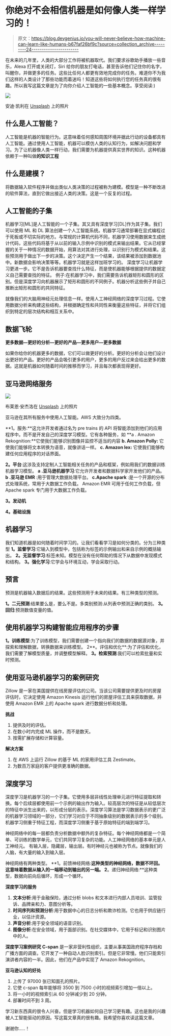 # 你绝对不会相信机器是如何像人类一样学习的！

> 原文：<https://blog.devgenius.io/you-will-never-believe-how-machine-can-learn-like-humans-b67faf26bf9c?source=collection_archive---------24----------------------->

在未来的几年里，人类的大部分工作将被机器取代。我们要求谷歌助手播放一些音乐，Alexa 打开或关闭灯，Siri 给你的朋友打电话，甚至告诉他们记住你的名字，叫醒你，并做更多的任务。这些比任何人都更有效地完成你的任务。难道你不为我们这样的人类设计了那些功能而着迷吗！知道这些将如何执行您的任务真的很有趣。所以我写这篇文章是为了向你介绍人工智能的一些基本概念。享受阅读:)

![](img/6d15ac4746489d479e4a170043c88584.png)

安迪·凯利在 [Unsplash](https://unsplash.com?utm_source=medium&utm_medium=referral) 上的照片

## 什么是人工智能？

人工智能是机器的智能行为。这意味着任何感知周围环境并据此行动的设备都具有人工智能。通过使用人工智能，机器可以模仿人类的认知行为，如解决问题和学习。为了让机器像人类一样行动，我们需要为机器提供真实世界的知识。这种机器依赖于一种叫做**的知识工程**

## 什么是建模？

将数据输入软件程序并做出类似人类决策的过程被称为建模。模型是一种不断改进的软件算法，直到它做出接近人类的决策。这是一个反复的过程。

## 人工智能的子集

机器学习[ML]是人工智能的一个子集。其又具有深度学习[DL]作为其子集。我们可以使用 ML 和 DL 算法创建一个人工智能系统。机器学习通常部署在显式编程过于死板或不切实际的地方。与常规的计算机代码不同，机器学习使用数据来生成统计代码，这些代码将基于从以前的输入示例中识别的模式来输出结果。它从已经掌握的关于一种情况的数据开始，用算法对其进行处理，以识别行为模式和结果。这些预测用于做出下一步的决策。这个决定产生一个结果，该结果被添加到数据池中。新数据会影响决策等等。机器学习就是这样加班学习的。
深度学习让机器学习更进一步。它不是告诉机器要查找什么特征，而是使机器能够根据提供的数据定义自己需要查找的特征。
例子:在机器学习中，我们需要告诉机器矩形和圆形的区别。但是深度学习向机器展示了矩形和圆形的不同例子。机器分析这些例子并自己推断出矩形和圆形的共同特征。

就像我们的大脑用神经元处理信息一样。使用人工神经网络的深度学习过程。它使用数据分析来构建这些结构，并根据确定性和共同性来衡量这些特征，并将它们组织到特定的层次结构和相互关系中。

## 数据飞轮

**更多数据—更好的分析—更好的产品—更多用户—更多数据**

如果你给你的机器更多的数据，它们可以做更好的分析。更好的分析会让他们设计出更好的产品。更好的产品会吸引更多的用户，更多的用户反过来会给出更多的数据。这就是机器如何随着时间的推移而学习，并且每次都表现得更好。

## 亚马逊网络服务

![](img/378bd866855e853d48b02c9e4a9ca75c.png)

布莱恩·安杰洛在 [Unsplash](https://unsplash.com?utm_source=medium&utm_medium=referral) 上的照片

亚马逊在其所有服务中使用人工智能。AWS 大致分为四类。

**1。服务:**这允许开发者通过名为 pre trains 的 API 将智能添加到他们的应用程序中。而不是开发自己的深度学习模型。它有各种服务，如
**a . Amazon Rekognition:**它使我们能够识别图像并监控不适当的内容
**b. Amazon Polly:** 它使我们能够将文本转换为语音，就像讲话一样。
**c. Amazon lex:** 它使我们能够构建任何应用程序的对话界面。

**2。平台**:这涉及支持定制人工智能相关任务的产品和框架，例如用我们的数据训练机器学习模型。
**a .亚马逊机器学习**:它允许开发者和数据科学家开发他们的产品。
**b .亚马逊 EMR** :用于管理大数据处理平台。
**c.Apache spark** :是一个开源的分布式处理系统，常用于大数据工作负载。
Amazon EMR 可用于任何工作负载，但 Apache spark 专门用于大数据工作负载。

**3。发动机**

**4。基础设施**

## 机器学习

我们知道机器是如何随着时间学习的。让我们看看学习是如何分类的。分为三种类型
**1。监督学习**:它输入到模型中，包括称为标签的示例输出和来自示例的概括输出。
**2。无监督学习**:标签未知。模型在没有任何帮助的情况下从数据中发现模式和结构。
**3。强化学习**:它学会与环境互动，学会采取行动。

## 预言

预测是机器输入数据后的结果。这些预测用于未来的结果。有三种类型的预测。

**1。二元预测**:结果要么是，要么不是。多类别预测:从列表中预测正确的类别。
**3。回归**:预测数值变量的值。

## 使用机器学习构建智能应用程序的步骤

**1。训练模型**:为了训练模型，我们需要创建一个指向我们的数据的数据源对象，并探索和理解数据，转换数据来训练模型。
2**。评估和优化**:为了评估和优化，我们需要了解模型质量，并调整模型解释。
**3。检索预测**:我们可以检索批量和实时预测。

## 使用亚马逊机器学习的案例研究

Zillow 是一家在美国提供在线房屋评估的公司。当该公司需要提供更及时的房屋评估时，它决定使用 Amazon Kinesis 运行他们的房屋评估工具来获取数据，并使用 Amazon EMR 上的 Apache spark 进行数据分析和处理。

**挑战**

1.  提供及时的评估。
2.  在数小时内完成 ML 操作，而不是数天。
3.  按需扩展存储和计算容量。

**解决方案**

1.  在 AWS 上运行 Zillow 的基于 ML 的家用评估工具 Zestimate。
2.  为数百万家庭的客户提供更准确的数据。

## 深度学习

深度学习是机器学习的一个子集。它使用多层非线性处理单元进行特征提取和转换。每个后续层都使用前一个示例的输出作为输入。较高层次的特征是从较低层次的特征中派生出来的，以形成分层的表示。深度学习算法是学习数据表示的更广泛的机器学习领域的一部分，它们学习对应于不同抽象级别的数据表示的多个级别。机器学习侧重于特征工程，而深度学习侧重于基于原始特征的端到端学习。

神经网络中的每一层都负责分析数据中额外的复杂特征。每个神经网络都是一个简单、可训练的数学单元，它们共同学习复杂的功能。人工神经网络的基本单元是人工神经元。
有输入层，隐藏层，输出层。有时神经元也被称为节点。就像我们的人脑，有大量的输入到输入层。

神经网络有两种类型。
**1。前馈神经网络:**这种类型的神经网络，数据不环回。这意味着数据从输入的一端移动到输出的另一端。
2**。递归神经网络:**这种类型，数据向前向后循环，形成一个循环。

**深度学习的服务**

1.  **文本分析**:用于金融保险，通过分析 blobs 和文本进行内部人员培训、监管投诉、品牌亲和力、意图分析等。
2.  **时间序列和预测分析**:用于数据中心的日志分析和欺诈检测。它也用于供应链行业，以估计资源。
3.  **声音分析**:用于安全领域的语音识别。
4.  **图像分析**:在安全领域，用于面部识别。在社交媒体中，它用于标记和识别图片中的人。

**深度学习案例研究**
**C-span** 是一家非营利性组织，主要从事美国政府程序存档和广播方面的调查。它开发了一种自动人脸识别索引。但是它非常慢。他们只能索引演讲者内容的一半。因此，他们在产品中实现了 Amazon Rekognition。

**亚马逊认知的好处**

1.  上传了 97000 张已知面孔的照片。
2.  它使 c-span 每年能够将 3500 到 7500 小时的视频索引增加一倍以上。
3.  将一小时的视频索引从 60 分钟减少到 20 分钟。
4.  部署时间不到 3 周。

学习新东西真的很令人兴奋。但是学习机器如何自己学习更有趣。这也是我的兴趣被人工智能驱动的原因。写这篇文章真的很有趣。我希望你喜欢读这篇文章。

谢谢你…..！